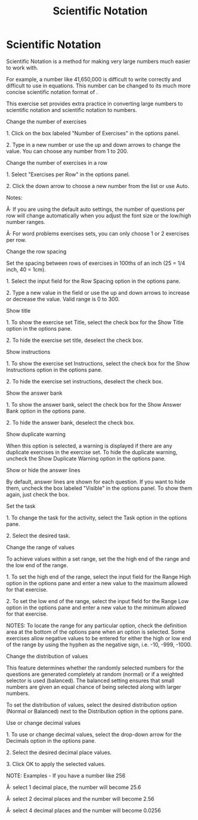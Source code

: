 ﻿---
title: Scientific Notation
category: reference
---

# Scientific Notation

Scientific Notation is a method for making very large numbers much easier to work with.

For example, a number like 41,650,000 is difficult to write correctly and difficult to use in equations. This number can be changed to its much more concise scientific notation format of .

This exercise set provides extra practice in converting large numbers to scientific notation and scientific notation to numbers.

Change the number of exercises

1\. Click on the box labeled "Number of Exercises" in the options panel.

2\. Type in a new number or use the up and down arrows to change the value. You can choose any number from 1 to 200.

Change the number of exercises in a row

1\. Select "Exercises per Row" in the options panel.

2\. Click the down arrow to choose a new number from the list or use Auto.

Notes:

Â· If you are using the default auto settings, the number of questions per row will change automatically when you adjust the font size or the low/high number ranges.

Â· For word problems exercises sets, you can only choose 1 or 2 exercises per row.

Change the row spacing

Set the spacing between rows of exercises in 100ths of an inch (25 = 1/4 inch, 40 = 1cm).

1\. Select the input field for the Row Spacing option in the options pane.

2\. Type a new value in the field or use the up and down arrows to increase or decrease the value. Valid range is 0 to 300.

Show title

1\. To show the exercise set Title, select the check box for the Show Title option in the options pane.

2\. To hide the exercise set title, deselect the check box.

Show instructions

1\. To show the exercise set Instructions, select the check box for the Show Instructions option in the options pane.

2\. To hide the exercise set instructions, deselect the check box.

Show the answer bank

1\. To show the answer bank, select the check box for the Show Answer Bank option in the options pane.

2\. To hide the answer bank, deselect the check box.

Show duplicate warning

When this option is selected, a warning is displayed if there are any duplicate exercises in the exercise set. To hide the duplicate warning, uncheck the Show Duplicate Warning option in the options pane.

Show or hide the answer lines

By default, answer lines are shown for each question. If you want to hide them, uncheck the box labeled "Visible" in the options panel. To show them again, just check the box.

Set the task

1\. To change the task for the activity, select the Task option in the options pane.

2\. Select the desired task.

Change the range of values

To achieve values within a set range, set the the high end of the range and the low end of the range.

1\. To set the high end of the range, select the input field for the Range High option in the options pane and enter a new value to the maximum allowed for that exercise.

2\. To set the low end of the range, select the input field for the Range Low option in the options pane and enter a new value to the minimum allowed for that exercise.

NOTES: To locate the range for any particular option, check the definition area at the bottom of the options pane when an option is selected. Some exercises allow negative values to be entered for either the high or low end of the range by using the hyphen as the negative sign, i.e. -10, -999, -1000.

Change the distribution of values

This feature determines whether the randomly selected numbers for the questions are generated completely at random (normal) or if a weighted selector is used (balanced). The balanced setting ensures that small numbers are given an equal chance of being selected along with larger numbers.

To set the distribution of values, select the desired distribution option (Normal or Balanced) next to the Distribution option in the options pane.

Use or change decimal values

1\. To use or change decimal values, select the drop-down arrow for the Decimals option in the options pane.

2\. Select the desired decimal place values.

3\. Click OK to apply the selected values.

NOTE: Examples - If you have a number like 256

Â· select 1 decimal place, the number will become 25.6

Â· select 2 decimal places and the number will become 2.56

Â· select 4 decimal places and the number will become 0.0256

